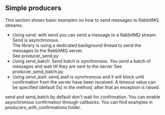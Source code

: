 Simple producers
---

This section shows basic examples on how to send messages to RabbitMQ streams:

* Using send: with send you can send a message to a RabbitMQ stream. Send is asynchronous. </br>
The library is using a dedicated background thread to send the messages to the RabbitMQ server. </br>
See producer_send.py
* Using send_batch: Send batch is synchronous. You send a batch of messages and wait till they are sent to the server
See producer_send_batch.py
* Using send_wait: send_wait is synchronous and it will block until confirmation from the server have been received.
A timeout value can be specified (default 5s) in the method, after that an exception is raised.

send and send_batch by default don't wait for confirmation. You can enable asynchronous confirmation through callbacks.
You can find examples in producers_with_confirmations folder.
